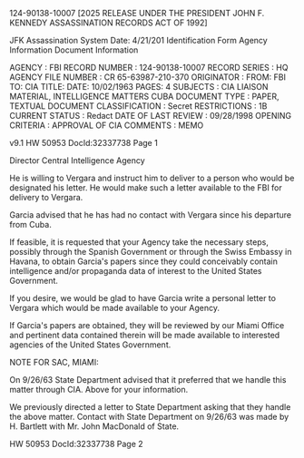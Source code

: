 124-90138-10007 [2025 RELEASE UNDER THE PRESIDENT JOHN F. KENNEDY ASSASSINATION RECORDS ACT OF 1992]

JFK Assassination System Date: 4/21/201
Identification Form
Agency Information
Document Information

AGENCY : FBI
RECORD NUMBER : 124-90138-10007
RECORD SERIES : HQ
AGENCY FILE NUMBER : CR 65-63987-210-370
ORIGINATOR :
FROM: FBI
TO: CIA
TITLE:
DATE: 10/02/1963
PAGES: 4
SUBJECTS : CIA LIAISON MATERIAL, INTELLIGENCE MATTERS CUBA
DOCUMENT TYPE : PAPER, TEXTUAL DOCUMENT
CLASSIFICATION : Secret
RESTRICTIONS : 1B
CURRENT STATUS : Redact
DATE OF LAST REVIEW : 09/28/1998
OPENING CRITERIA : APPROVAL OF CIA
COMMENTS : MEMO

v9.1
HW 50953 DocId:32337738 Page 1

Director
Central Intelligence Agency

He is willing to Vergara
and instruct him to deliver to a person who
would be designated his letter. He would make such
a letter available to the FBI for delivery to Vergara.

Garcia advised that he has had no contact with
Vergara since his departure from Cuba.

If feasible, it is requested that your Agency take
the necessary steps, possibly through the Spanish Government
or through the Swiss Embassy in Havana, to obtain Garcia's
papers since they could conceivably contain intelligence and/or
propaganda data of interest to the United States Government.

If you desire, we would be glad to have Garcia write a personal
letter to Vergara which would be made available to your Agency.

If Garcia's papers are obtained, they will be reviewed by our
Miami Office and pertinent data contained therein will be made
available to interested agencies of the United States Government.

NOTE FOR SAC, MIAMI:

On 9/26/63 State Department advised that it preferred
that we handle this matter through CIA. Above for your information.

We previously directed a letter to State Department
asking that they handle the above matter. Contact with State
Department on 9/26/63 was made by H. Bartlett with
Mr. John MacDonald of State.

HW 50953 DocId:32337738 Page 2

